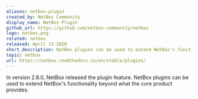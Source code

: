 ```yaml
---
aliases: netbox-plugin
created_by: NetBox Community
display_name: NetBox Plugin
github_url: https://github.com/netbox-community/netbox
logo: netbox.png
related: netbox
released: April 13 2020
short_description: NetBox plugins can be used to extend NetBox's functionality beyond what the core product provides.
topic: netbox
url: https://netbox.readthedocs.io/en/stable/plugins/
---
```

In version 2.8.0, NetBox released the plugin feature.  NetBox plugins can be used to extend NetBox's functionality beyond what the core product provides.
